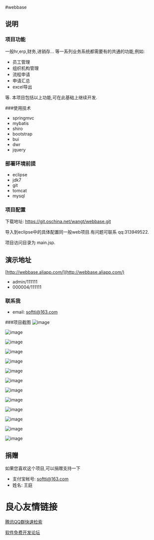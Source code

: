 #webbase



## 说明 

### 项目功能

一般hr,erp,财务,进销存... 等一系列业务系统都需要有的共通的功能,例如:
* 员工管理
* 组织机构管理
* 流程申请
* 申请汇总
* excel导出

等. 
本项目包括以上功能,可在此基础上继续开发.

###使用技术
* springmvc
* mybatis
* shiro
* bootstrap
* bui
* dwr
* jquery

### 部署环境前提
* eclipse
* jdk7
* git
* tomcat
* mysql

### 项目配置

下载地址: https://git.oschina.net/wangt/webbase.git

导入到eclipse中的具体配置同一般web项目.有问题可联系 qq:313949522.

项目访问目录为 main.jsp.

## 演示地址
[http://webbase.aliapp.com/](http://webbase.aliapp.com/)

* admin/111111
* 000004/111111

### 联系我
* email: softti@163.com

###项目截图
![image](http://webbase.oss-cn-qingdao.aliyuncs.com/01.png)

![image](http://webbase.oss-cn-qingdao.aliyuncs.com/02.png)

![image](http://webbase.oss-cn-qingdao.aliyuncs.com/03.png)

![image](http://webbase.oss-cn-qingdao.aliyuncs.com/1.png)

![image](http://webbase.oss-cn-qingdao.aliyuncs.com/2.png)

![image](http://webbase.oss-cn-qingdao.aliyuncs.com/3.png)

![image](http://webbase.oss-cn-qingdao.aliyuncs.com/4.png)

![image](http://webbase.oss-cn-qingdao.aliyuncs.com/5.png)

![image](http://webbase.oss-cn-qingdao.aliyuncs.com/6.png)

![image](http://webbase.oss-cn-qingdao.aliyuncs.com/7.png)

![image](http://webbase.oss-cn-qingdao.aliyuncs.com/8.png)

![image](http://webbase.oss-cn-qingdao.aliyuncs.com/9.png)

![image](http://webbase.oss-cn-qingdao.aliyuncs.com/10.png)




## 捐赠
如果您喜欢这个项目,可以捐赠支持一下
* 支付宝帐号: softti@163.com 
* 姓名: 王庭




 # 良心友情链接

[腾讯QQ群快速检索](http://u.720life.cn/s/8cf73f7c)

[软件免费开发论坛](http://u.720life.cn/s/bbb01dc0)